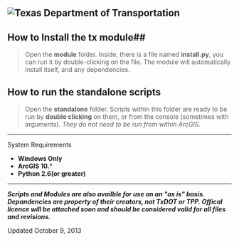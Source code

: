 ![Texas Department of Transportation](https://github.com/TxDOT/python/blob/master/TxDOT_small.emf?raw=true)
----------

## How to Install the **tx** module##
	
> Open the **module** folder. Inside, there is a file named **install.py**, you can run it by double-clicking on the file. The module will automatically install itself, and any dependencies.


## How to run the **standalone** scripts ##

> Open the **standalone** folder. Scripts within this folder are ready to be run by **double clicking** on them, or from the console (sometimes with arguments).  *They do not need to be run from within ArcGIS*.

----------

System Requirements
- **Windows Only**
- **ArcGIS 10.***
- **Python 2.6(or greater)**

----------

***Scripts and Modules are also availble for use on an "as is" basis. Depandencies are property of their creators, not TxDOT or TPP. Offical licence will be attached soon and should be considered valid for all files and revisions.*** 

Updated October 9, 2013
